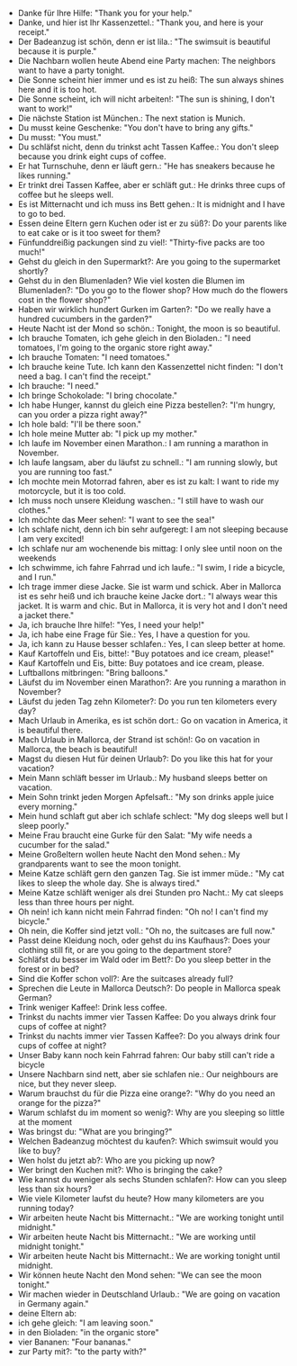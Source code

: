 
- Danke für Ihre Hilfe: "Thank you for your help."
- Danke, und hier ist Ihr Kassenzettel.: "Thank you, and here is your receipt."
- Der Badeanzug ist schön, denn er ist lila.: "The swimsuit is beautiful because it is purple."
- Die Nachbarn wollen heute Abend eine Party machen: The neighbors want to have a party tonight.
- Die Sonne scheint hier immer und es ist zu heiß: The sun always shines here and it is too hot.
- Die Sonne scheint, ich will nicht arbeiten!: "The sun is shining, I don't want to work!"
- Die nächste Station ist München.: The next station is Munich.
- Du musst keine Geschenke: "You don't have to bring any gifts."
- Du musst: "You must."
- Du schläfst nicht, denn du trinkst acht Tassen Kaffee.: You don't sleep because you drink eight cups of coffee.
- Er hat Turnschuhe, denn er läuft gern.: "He has sneakers because he likes running."
- Er trinkt drei Tassen Kaffee, aber er schläft gut.: He drinks three cups of coffee but he sleeps well.
- Es ist Mitternacht und ich muss ins Bett gehen.: It is midnight and I have to go to bed.
- Essen deine Eltern gern Kuchen oder ist er zu süß?: Do your parents like to eat cake or is it too sweet for them?
- Fünfunddreißig packungen sind zu viel!: "Thirty-five packs are too much!"
- Gehst du gleich in den Supermarkt?: Are you going to the supermarket shortly?
- Gehst du in den Blumenladen? Wie viel kosten die Blumen im Blumenladen?: "Do you go to the flower shop? How much do the flowers cost in the flower shop?"
- Haben wir wirklich hundert Gurken im Garten?: "Do we really have a hundred cucumbers in the garden?"
- Heute Nacht ist der Mond so schön.: Tonight, the moon is so beautiful.
- Ich brauche Tomaten, ich gehe gleich in den Bioladen.: "I need tomatoes, I'm going to the organic store right away."
- Ich brauche Tomaten: "I need tomatoes."
- Ich brauche keine Tute. Ich kann den Kassenzettel nicht finden: "I don't need a bag. I can't find the receipt."
- Ich brauche: "I need."
- Ich bringe Schokolade: "I bring chocolate."
- Ich habe Hunger, kannst du gleich eine Pizza bestellen?: "I'm hungry, can you order a pizza right away?"
- Ich hole bald: "I'll be there soon."
- Ich hole meine Mutter ab: "I pick up my mother."
- Ich laufe im November einen Marathon.: I am running a marathon in November.
- Ich laufe langsam, aber du läufst zu schnell.: "I am running slowly, but you are running too fast."
- Ich mochte mein Motorrad fahren, aber es ist zu kalt: I want to ride my motorcycle, but it is too cold.
- Ich muss noch unsere Kleidung waschen.: "I still have to wash our clothes."
- Ich möchte das Meer sehen!: "I want to see the sea!"
- Ich schlafe nicht, denn ich bin sehr aufgeregt: I am not sleeping because I am very excited!
- Ich schlafe nur am wochenende bis mittag: I only slee until noon on the weekends
- Ich schwimme, ich fahre Fahrrad und ich laufe.: "I swim, I ride a bicycle, and I run."
- Ich trage immer diese Jacke. Sie ist warm und schick. Aber in Mallorca ist es sehr heiß und ich brauche keine Jacke dort.: "I always wear this jacket. It is warm and chic. But in Mallorca, it is very hot and I don't need a jacket there."
- Ja, ich brauche Ihre hilfe!: "Yes, I need your help!"
- Ja, ich habe eine Frage für Sie.: Yes, I have a question for you.
- Ja, ich kann zu Hause besser schlafen.: Yes, I can sleep better at home.
- Kauf Kartoffeln und Eis, bitte!: "Buy potatoes and ice cream, please!"
- Kauf Kartoffeln und Eis, bitte: Buy potatoes and ice cream, please.
- Luftballons mitbringen: "Bring balloons."
- Läufst du im November einen Marathon?: Are you running a marathon in November?
- Läufst du jeden Tag zehn Kilometer?: Do you run ten kilometers every day?
- Mach Urlaub in Amerika, es ist schön dort.: Go on vacation in America, it is beautiful there.
- Mach Urlaub in Mallorca, der Strand ist schön!: Go on vacation in Mallorca, the beach is beautiful!
- Magst du diesen Hut für deinen Urlaub?: Do you like this hat for your vacation?
- Mein Mann schläft besser im Urlaub.: My husband sleeps better on vacation.
- Mein Sohn trinkt jeden Morgen Apfelsaft.: "My son drinks apple juice every morning."
- Mein hund schlaft gut aber ich schlafe schlect: "My dog sleeps well but I sleep poorly."
- Meine Frau braucht eine Gurke für den Salat: "My wife needs a cucumber for the salad."
- Meine Großeltern wollen heute Nacht den Mond sehen.: My grandparents want to see the moon tonight.
- Meine Katze schläft gern den ganzen Tag. Sie ist immer müde.: "My cat likes to sleep the whole day. She is always tired."
- Meine Katze schläft weniger als drei Stunden pro Nacht.: My cat sleeps less than three hours per night.
- Oh nein! ich kann nicht mein Fahrrad finden: "Oh no! I can't find my bicycle."
- Oh nein, die Koffer sind jetzt voll.: "Oh no, the suitcases are full now."
- Passt deine Kleidung noch, oder gehst du ins Kaufhaus?: Does your clothing still fit, or are you going to the department store?
- Schläfst du besser im Wald oder im Bett?: Do you sleep better in the forest or in bed?
- Sind die Koffer schon voll?: Are the suitcases already full?
- Sprechen die Leute in Mallorca Deutsch?: Do people in Mallorca speak German?
- Trink weniger Kaffee!: Drink less coffee.
- Trinkst du nachts immer vier Tassen Kaffee: Do you always drink four cups of coffee at night?
- Trinkst du nachts immer vier Tassen Kaffee?: Do you always drink four cups of coffee at night?
- Unser Baby kann noch kein Fahrrad fahren: Our baby still can't ride a bicycle
- Unsere Nachbarn sind nett, aber sie schlafen nie.: Our neighbours are nice, but they never sleep.
- Warum brauchst du für die Pizza eine orange?: "Why do you need an orange for the pizza?"
- Warum schlafst du im moment so wenig?: Why are you sleeping so little at the moment
- Was bringst du: "What are you bringing?"
- Welchen Badeanzug möchtest du kaufen?: Which swimsuit would you like to buy?
- Wen holst du jetzt ab?: Who are you picking up now?
- Wer bringt den Kuchen mit?: Who is bringing the cake?
- Wie kannst du weniger als sechs Stunden schlafen?: How can you sleep less than six hours?
- Wie viele Kilometer laufst du heute? How many kilometers are you running today?
- Wir arbeiten heute Nacht bis Mitternacht.: "We are working tonight until midnight."
- Wir arbeiten heute Nacht bis Mitternacht.: "We are working until midnight tonight."
- Wir arbeiten heute Nacht bis Mitternacht.: We are working tonight until midnight.
- Wir können heute Nacht den Mond sehen: "We can see the moon tonight."
- Wir machen wieder in Deutschland Urlaub.: "We are going on vacation in Germany again."
- deine Eltern ab:
- ich gehe gleich: "I am leaving soon."
- in den Bioladen: "in the organic store"
- vier Bananen: "Four bananas."
- zur Party mit?: "to the party with?"